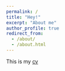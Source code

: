 ```yaml
---
permalink: /
title: "Hey!"
excerpt: "About me"
author_profile: true
redirect_from: 
  - /about/
  - /about.html
---
```


This is my [cv](/files/cv.pdf)
